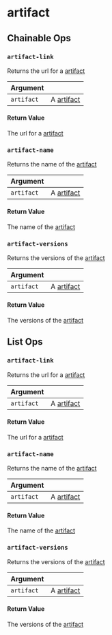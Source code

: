 # artifact

## Chainable Ops
<h3 id="artifact-link"><code>artifact-link</code></h3>

Returns the url for a [artifact](/ref/weave/artifact)

| Argument |  |
| :--- | :--- |
| `artifact` | A [artifact](/ref/weave/artifact) |

#### Return Value
The url for a [artifact](/ref/weave/artifact)

<h3 id="artifact-name"><code>artifact-name</code></h3>

Returns the name of the [artifact](/ref/weave/artifact)

| Argument |  |
| :--- | :--- |
| `artifact` | A [artifact](/ref/weave/artifact) |

#### Return Value
The name of the [artifact](/ref/weave/artifact)

<h3 id="artifact-versions"><code>artifact-versions</code></h3>

Returns the versions of the [artifact](/ref/weave/artifact)

| Argument |  |
| :--- | :--- |
| `artifact` | A [artifact](/ref/weave/artifact) |

#### Return Value
The versions of the [artifact](/ref/weave/artifact)


## List Ops
<h3 id="artifact-link"><code>artifact-link</code></h3>

Returns the url for a [artifact](/ref/weave/artifact)

| Argument |  |
| :--- | :--- |
| `artifact` | A [artifact](/ref/weave/artifact) |

#### Return Value
The url for a [artifact](/ref/weave/artifact)

<h3 id="artifact-name"><code>artifact-name</code></h3>

Returns the name of the [artifact](/ref/weave/artifact)

| Argument |  |
| :--- | :--- |
| `artifact` | A [artifact](/ref/weave/artifact) |

#### Return Value
The name of the [artifact](/ref/weave/artifact)

<h3 id="artifact-versions"><code>artifact-versions</code></h3>

Returns the versions of the [artifact](/ref/weave/artifact)

| Argument |  |
| :--- | :--- |
| `artifact` | A [artifact](/ref/weave/artifact) |

#### Return Value
The versions of the [artifact](/ref/weave/artifact)

